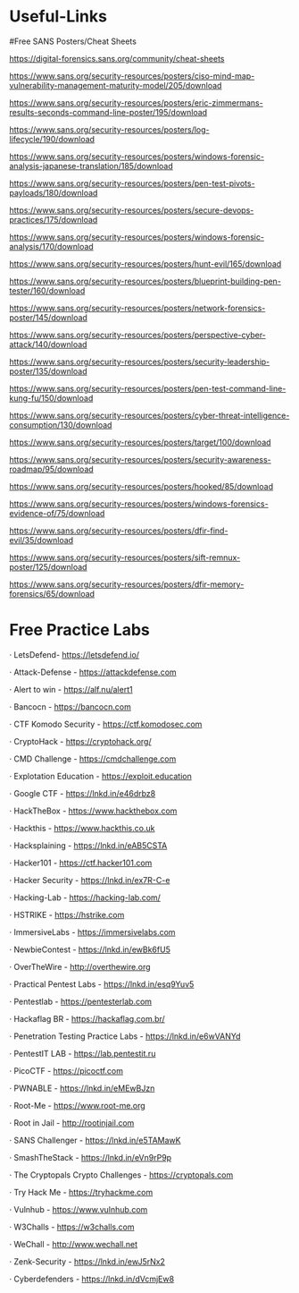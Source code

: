 # Useful-Links

#Free SANS Posters/Cheat Sheets

https://digital-forensics.sans.org/community/cheat-sheets

https://www.sans.org/security-resources/posters/ciso-mind-map-vulnerability-management-maturity-model/205/download

https://www.sans.org/security-resources/posters/eric-zimmermans-results-seconds-command-line-poster/195/download

https://www.sans.org/security-resources/posters/log-lifecycle/190/download

https://www.sans.org/security-resources/posters/windows-forensic-analysis-japanese-translation/185/download

https://www.sans.org/security-resources/posters/pen-test-pivots-payloads/180/download

https://www.sans.org/security-resources/posters/secure-devops-practices/175/download

https://www.sans.org/security-resources/posters/windows-forensic-analysis/170/download

https://www.sans.org/security-resources/posters/hunt-evil/165/download

https://www.sans.org/security-resources/posters/blueprint-building-pen-tester/160/download

https://www.sans.org/security-resources/posters/network-forensics-poster/145/download

https://www.sans.org/security-resources/posters/perspective-cyber-attack/140/download

https://www.sans.org/security-resources/posters/security-leadership-poster/135/download

https://www.sans.org/security-resources/posters/pen-test-command-line-kung-fu/150/download

https://www.sans.org/security-resources/posters/cyber-threat-intelligence-consumption/130/download

https://www.sans.org/security-resources/posters/target/100/download

https://www.sans.org/security-resources/posters/security-awareness-roadmap/95/download

https://www.sans.org/security-resources/posters/hooked/85/download

https://www.sans.org/security-resources/posters/windows-forensics-evidence-of/75/download

https://www.sans.org/security-resources/posters/dfir-find-evil/35/download 

https://www.sans.org/security-resources/posters/sift-remnux-poster/125/download

https://www.sans.org/security-resources/posters/dfir-memory-forensics/65/download

# Free Practice Labs

· LetsDefend- https://letsdefend.io/

· Attack-Defense - https://attackdefense.com

· Alert to win - https://alf.nu/alert1

· Bancocn - https://bancocn.com

· CTF Komodo Security - https://ctf.komodosec.com

· CryptoHack - https://cryptohack.org/

· CMD Challenge - https://cmdchallenge.com

· Explotation Education - https://exploit.education

· Google CTF - https://lnkd.in/e46drbz8

· HackTheBox - https://www.hackthebox.com

· Hackthis - https://www.hackthis.co.uk

· Hacksplaining - https://lnkd.in/eAB5CSTA

· Hacker101 - https://ctf.hacker101.com

· Hacker Security - https://lnkd.in/ex7R-C-e

· Hacking-Lab - https://hacking-lab.com/

· HSTRIKE - https://hstrike.com

· ImmersiveLabs - https://immersivelabs.com

· NewbieContest - https://lnkd.in/ewBk6fU5

· OverTheWire - http://overthewire.org

· Practical Pentest Labs - https://lnkd.in/esq9Yuv5

· Pentestlab - https://pentesterlab.com

· Hackaflag BR - https://hackaflag.com.br/

· Penetration Testing Practice Labs - https://lnkd.in/e6wVANYd

· PentestIT LAB - https://lab.pentestit.ru

· PicoCTF - https://picoctf.com

· PWNABLE - https://lnkd.in/eMEwBJzn

· Root-Me - https://www.root-me.org

· Root in Jail - http://rootinjail.com

· SANS Challenger - https://lnkd.in/e5TAMawK

· SmashTheStack - https://lnkd.in/eVn9rP9p

· The Cryptopals Crypto Challenges - https://cryptopals.com

· Try Hack Me - https://tryhackme.com

· Vulnhub - https://www.vulnhub.com

· W3Challs - https://w3challs.com

· WeChall - http://www.wechall.net

· Zenk-Security - https://lnkd.in/ewJ5rNx2

· Cyberdefenders - https://lnkd.in/dVcmjEw8

